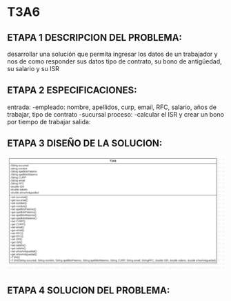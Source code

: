 # T3A6



## ETAPA 1 DESCRIPCION DEL PROBLEMA: 

desarrollar una solución que permita ingresar los datos de un trabajador y nos de como responder sus datos tipo de contrato, su bono de antigüedad, su salario y su ISR

## ETAPA 2 ESPECIFICACIONES:

entrada: -empleado: nombre, apellidos, curp, email, RFC, salario, años de trabajar, tipo de contrato -sucursal proceso: -calcular el ISR y crear un bono por tiempo de trabajar salida:



## ETAPA 3 DISEÑO DE LA SOLUCION: 
![](https://github.com/juanMaAM/T3A6/blob/main/T3A6.png)

## ETAPA 4 SOLUCION DEL PROBLEMA: 
